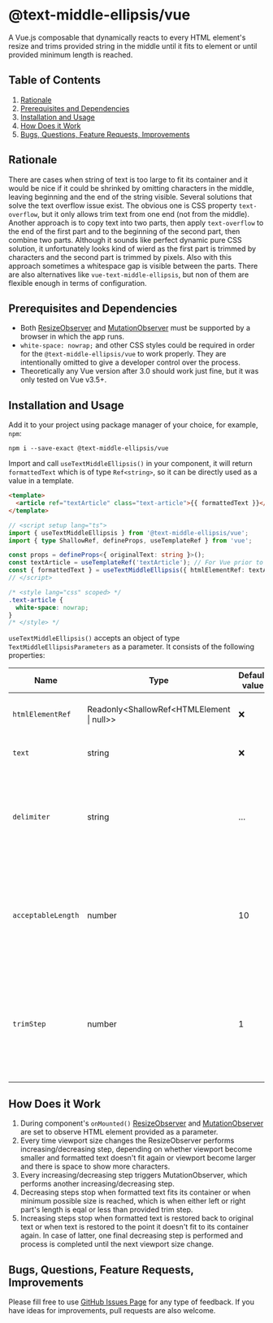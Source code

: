 # @text-middle-ellipsis/vue

A Vue.js composable that dynamically reacts to every HTML element's resize and trims provided string in the middle until it fits to element or until provided minimum length is reached.

## Table of Contents

1. [Rationale](#rationale)
2. [Prerequisites and Dependencies](#prerequisites-and-dependencies)
3. [Installation and Usage](#installation-and-usage)
4. [How Does it Work](#how-does-it-work)
4. [Bugs, Questions, Feature Requests, Improvements](#bugs-questions-feature-requests-improvements)

## Rationale

There are cases when string of text is too large to fit its container and it would be nice if it could be shrinked by omitting characters in the middle, leaving beginning and the end of the string visible. Several solutions that solve the text overflow issue exist. The obvious one is CSS property `text-overflow`, but it only allows trim text from one end (not from the middle). Another approach is to copy text into two parts, then apply `text-overflow` to the end of the first part and to the beginning of the second part, then combine two parts. Although it sounds like perfect dynamic pure CSS solution, it unfortunately looks kind of wierd as the first part is trimmed by characters and the second part is trimmed by pixels. Also with this approach sometimes a whitespace gap is visible between the parts. There are also alternatives like `vue-text-middle-ellipsis`, but non of them are flexible enough in terms of configuration.

## Prerequisites and Dependencies

- Both [ResizeObserver](https://developer.mozilla.org/en-US/docs/Web/API/ResizeObserver) and [MutationObserver](https://developer.mozilla.org/en-US/docs/Web/API/MutationObserver) must be supported by a browser in which the app runs.
- `white-space: nowrap;` and other CSS styles could be required in order for the `@text-middle-ellipsis/vue` to work properly. They are intentionally omitted to give a developer control over the process.
- Theoretically any Vue version after 3.0 should work just fine, but it was only tested on Vue v3.5+.

## Installation and Usage

Add it to your project using package manager of your choice, for example, `npm`:

```shell
npm i --save-exact @text-middle-ellipsis/vue
```

Import and call `useTextMiddleEllipsis()` in your component, it will return `formattedText` which is of type `Ref<string>`, so it can be directly used as a value in a template.

```html
<template>
  <article ref="textArticle" class="text-article">{{ formattedText }}</article>
</template>
```

```typescript
// <script setup lang="ts">
import { useTextMiddleEllipsis } from '@text-middle-ellipsis/vue';
import { type ShallowRef, defineProps, useTemplateRef } from 'vue';

const props = defineProps<{ originalText: string }>();
const textArticle = useTemplateRef('textArticle'); // For Vue prior to v3.5, use `const textArticle = ref(null)`.
const { formattedText } = useTextMiddleEllipsis({ htmlElementRef: textArticle, text: props.originalText });
// </script>
```

```css
/* <style lang="css" scoped> */
.text-article {
  white-space: nowrap;
}
/* </style> */
```

`useTextMiddleEllipsis()` accepts an object of type `TextMiddleEllipsisParameters` as a parameter. It consists of the following properties:

| Name             | Type                                      | Default value | Required | Description |
| ---------------- | ----------------------------------------- | ------------- | -------- | ----------- |
| `htmlElementRef`   | Readonly<ShallowRef<HTMLElement \| null>> | ❌            | ✔️       | Ref to an HTML element for composable to observe. |
| `text`             | string                                    | ❌            | ✔️       | Original, not modified text to display. |
| `delimiter`        | string                                    | …             | ❌       | Character to place between left and right text parts when original text doesn't fit. Could be any string or even empty string. |
| `acceptableLength` | number                                    | 10            | ❌       | Length of text string below which string will not be shrinked. For example, if `acceptableLength` is `11`, the word `Chomolungma` will not be shrinked, but with `10` it will. |
| `trimStep`         | number                                    | 1             | ❌       | Number of characters by which to pinch off characters from the text middle. The default value of `1` should be ok for most cases, but you never know. :) |

## How Does it Work

1. During component's `onMounted()` [ResizeObserver](https://developer.mozilla.org/en-US/docs/Web/API/ResizeObserver) and [MutationObserver](https://developer.mozilla.org/en-US/docs/Web/API/MutationObserver) are set to observe HTML element provided as a parameter.
2. Every time viewport size changes the ResizeObserver performs increasing/decreasing step, depending on whether viewport become smaller and formatted text doesn't fit again or viewport become larger and there is space to show more characters.
3. Every increasing/decreasing step triggers MutationObserver, which performs another increasing/decreasing step.
4. Decreasing steps stop when formatted text fits its container or when minimum possible size is reached, which is when either left or right part's length is eqal or less than provided trim step.
5. Increasing steps stop when formatted text is restored back to original text or when text is restored to the point it doesn't fit to its container again. In case of latter, one final decreasing step is performed and process is completed until the next viewport size change.

## Bugs, Questions, Feature Requests, Improvements

Please fill free to use [GitHub Issues Page](https://github.com/Kolobamanacas/text-middle-ellipsis-vue/issues) for any type of feedback. If you have ideas for improvements, pull requests are also welcome.